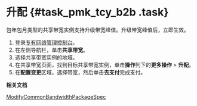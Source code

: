 # 升配 {#task_pmk_tcy_b2b .task}

包年包月类型的共享带宽实例支持升级带宽峰值。升级带宽峰值后，立即生效。

1.  登录[专有网络管理控制台](https://vpcnext.console.aliyun.com)。
2.  在左侧导航栏，单击**共享带宽**。
3.  选择共享带宽实例的地域。
4.  在共享带宽页面，找到目标共享带宽实例，单击**操作**列下的**更多操作** \> **升配**。
5.  在**配置变更**区域，选择带宽，然后单击**去支付**完成支付。

**相关文档**  


[ModifyCommonBandwidthPackageSpec](../../../../cn.zh-CN/API参考/共享带宽/ModifyCommonBandwidthPackageSpec.md#)

